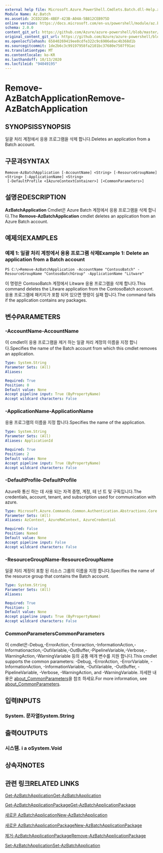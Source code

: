 ```yaml
---
external help file: Microsoft.Azure.PowerShell.Cmdlets.Batch.dll-Help.xml
Module Name: Az.Batch
ms.assetid: 2CED21D6-4BEF-423B-A04A-5B812CEB975D
online version: https://docs.microsoft.com/en-us/powershell/module/az.batch/remove-azbatchapplication
schema: 2.0.0
content_git_url: https://github.com/Azure/azure-powershell/blob/master/src/Batch/Batch/help/Remove-AzBatchApplication.md
original_content_git_url: https://github.com/Azure/azure-powershell/blob/master/src/Batch/Batch/help/Remove-AzBatchApplication.md
ms.openlocfilehash: 65840269419ee0cdfe322c9c6906e8ac4b368d1b
ms.sourcegitcommit: 1de2b6c3c99197958fa2101bc37680e7507f91ac
ms.translationtype: MT
ms.contentlocale: ko-KR
ms.lasthandoff: 10/13/2020
ms.locfileid: "94049195"
---
```

# <span data-ttu-id="aed87-101">Remove-AzBatchApplication</span><span class="sxs-lookup"><span data-stu-id="aed87-101">Remove-AzBatchApplication</span></span>

## <span data-ttu-id="aed87-102">SYNOPSIS</span><span class="sxs-lookup"><span data-stu-id="aed87-102">SYNOPSIS</span></span>
<span data-ttu-id="aed87-103">일괄 처리 계정에서 응용 프로그램을 삭제 합니다.</span><span class="sxs-lookup"><span data-stu-id="aed87-103">Deletes an application from a Batch account.</span></span>

## <span data-ttu-id="aed87-104">구문과</span><span class="sxs-lookup"><span data-stu-id="aed87-104">SYNTAX</span></span>

```
Remove-AzBatchApplication [-AccountName] <String> [-ResourceGroupName] <String> [-ApplicationName] <String>
 [-DefaultProfile <IAzureContextContainer>] [<CommonParameters>]
```

## <span data-ttu-id="aed87-105">설명은</span><span class="sxs-lookup"><span data-stu-id="aed87-105">DESCRIPTION</span></span>
<span data-ttu-id="aed87-106">**AzBatchApplication** Cmdlet은 Azure Batch 계정에서 응용 프로그램을 삭제 합니다.</span><span class="sxs-lookup"><span data-stu-id="aed87-106">The **Remove-AzBatchApplication** cmdlet deletes an application from an Azure Batch account.</span></span>

## <span data-ttu-id="aed87-107">예제의</span><span class="sxs-lookup"><span data-stu-id="aed87-107">EXAMPLES</span></span>

### <span data-ttu-id="aed87-108">예제 1: 일괄 처리 계정에서 응용 프로그램 삭제</span><span class="sxs-lookup"><span data-stu-id="aed87-108">Example 1: Delete an application from a Batch account</span></span>
```
PS C:\>Remove-AzBatchApplication -AccountName "ContosoBatch" -ResourceGroupName "ContosoBatchGroup" -ApplicationName "Litware"
```

<span data-ttu-id="aed87-109">이 명령은 ContosoBatch 계정에서 Litware 응용 프로그램을 삭제 합니다.</span><span class="sxs-lookup"><span data-stu-id="aed87-109">This command deletes the Litware application from the ContosoBatch account.</span></span>
<span data-ttu-id="aed87-110">응용 프로그램에 패키지가 포함 되어 있으면 명령이 실패 합니다.</span><span class="sxs-lookup"><span data-stu-id="aed87-110">The command fails if the application contains any packages.</span></span>

## <span data-ttu-id="aed87-111">변수</span><span class="sxs-lookup"><span data-stu-id="aed87-111">PARAMETERS</span></span>

### <span data-ttu-id="aed87-112">-AccountName</span><span class="sxs-lookup"><span data-stu-id="aed87-112">-AccountName</span></span>
<span data-ttu-id="aed87-113">이 cmdlet이 응용 프로그램을 제거 하는 일괄 처리 계정의 이름을 지정 합니다.</span><span class="sxs-lookup"><span data-stu-id="aed87-113">Specifies the name of the Batch account from which this cmdlet removes an application.</span></span>

```yaml
Type: System.String
Parameter Sets: (All)
Aliases:

Required: True
Position: 0
Default value: None
Accept pipeline input: True (ByPropertyName)
Accept wildcard characters: False
```

### <span data-ttu-id="aed87-114">-ApplicationName</span><span class="sxs-lookup"><span data-stu-id="aed87-114">-ApplicationName</span></span>
<span data-ttu-id="aed87-115">응용 프로그램의 이름을 지정 합니다.</span><span class="sxs-lookup"><span data-stu-id="aed87-115">Specifies the name of the application.</span></span>

```yaml
Type: System.String
Parameter Sets: (All)
Aliases: ApplicationId

Required: True
Position: 2
Default value: None
Accept pipeline input: True (ByPropertyName)
Accept wildcard characters: False
```

### <span data-ttu-id="aed87-116">-DefaultProfile</span><span class="sxs-lookup"><span data-stu-id="aed87-116">-DefaultProfile</span></span>
<span data-ttu-id="aed87-117">Azure와 통신 하는 데 사용 되는 자격 증명, 계정, 테 넌 트 및 구독입니다.</span><span class="sxs-lookup"><span data-stu-id="aed87-117">The credentials, account, tenant, and subscription used for communication with azure.</span></span>

```yaml
Type: Microsoft.Azure.Commands.Common.Authentication.Abstractions.Core.IAzureContextContainer
Parameter Sets: (All)
Aliases: AzContext, AzureRmContext, AzureCredential

Required: False
Position: Named
Default value: None
Accept pipeline input: False
Accept wildcard characters: False
```

### <span data-ttu-id="aed87-118">-ResourceGroupName</span><span class="sxs-lookup"><span data-stu-id="aed87-118">-ResourceGroupName</span></span>
<span data-ttu-id="aed87-119">일괄 처리 계정이 포함 된 리소스 그룹의 이름을 지정 합니다.</span><span class="sxs-lookup"><span data-stu-id="aed87-119">Specifies the name of the resource group that contains the Batch account.</span></span>

```yaml
Type: System.String
Parameter Sets: (All)
Aliases:

Required: True
Position: 1
Default value: None
Accept pipeline input: True (ByPropertyName)
Accept wildcard characters: False
```

### <span data-ttu-id="aed87-120">CommonParameters</span><span class="sxs-lookup"><span data-stu-id="aed87-120">CommonParameters</span></span>
<span data-ttu-id="aed87-121">이 cmdlet은-Debug,-ErrorAction,-Erroraction,-InformationAction,-Informationaction,-OutVariable,-OutBuffer,-PipelineVariable,-Verbose,-WarningAction,-WarningVariable 등의 공통 매개 변수를 지원 합니다.</span><span class="sxs-lookup"><span data-stu-id="aed87-121">This cmdlet supports the common parameters: -Debug, -ErrorAction, -ErrorVariable, -InformationAction, -InformationVariable, -OutVariable, -OutBuffer, -PipelineVariable, -Verbose, -WarningAction, and -WarningVariable.</span></span> <span data-ttu-id="aed87-122">자세한 내용은 [about_CommonParameters](http://go.microsoft.com/fwlink/?LinkID=113216)을 참조 하세요.</span><span class="sxs-lookup"><span data-stu-id="aed87-122">For more information, see [about_CommonParameters](http://go.microsoft.com/fwlink/?LinkID=113216).</span></span>

## <span data-ttu-id="aed87-123">입력</span><span class="sxs-lookup"><span data-stu-id="aed87-123">INPUTS</span></span>

### <span data-ttu-id="aed87-124">System. 문자열</span><span class="sxs-lookup"><span data-stu-id="aed87-124">System.String</span></span>

## <span data-ttu-id="aed87-125">출력</span><span class="sxs-lookup"><span data-stu-id="aed87-125">OUTPUTS</span></span>

### <span data-ttu-id="aed87-126">시스템. i a o</span><span class="sxs-lookup"><span data-stu-id="aed87-126">System.Void</span></span>

## <span data-ttu-id="aed87-127">상속자</span><span class="sxs-lookup"><span data-stu-id="aed87-127">NOTES</span></span>

## <span data-ttu-id="aed87-128">관련 링크</span><span class="sxs-lookup"><span data-stu-id="aed87-128">RELATED LINKS</span></span>

[<span data-ttu-id="aed87-129">Get-AzBatchApplication</span><span class="sxs-lookup"><span data-stu-id="aed87-129">Get-AzBatchApplication</span></span>](./Get-AzBatchApplication.md)

[<span data-ttu-id="aed87-130">Get-AzBatchApplicationPackage</span><span class="sxs-lookup"><span data-stu-id="aed87-130">Get-AzBatchApplicationPackage</span></span>](./Get-AzBatchApplicationPackage.md)

[<span data-ttu-id="aed87-131">새로운 AzBatchApplication</span><span class="sxs-lookup"><span data-stu-id="aed87-131">New-AzBatchApplication</span></span>](./New-AzBatchApplication.md)

[<span data-ttu-id="aed87-132">새로운 AzBatchApplicationPackage</span><span class="sxs-lookup"><span data-stu-id="aed87-132">New-AzBatchApplicationPackage</span></span>](./New-AzBatchApplicationPackage.md)

[<span data-ttu-id="aed87-133">제거-AzBatchApplicationPackage</span><span class="sxs-lookup"><span data-stu-id="aed87-133">Remove-AzBatchApplicationPackage</span></span>](./Remove-AzBatchApplicationPackage.md)

[<span data-ttu-id="aed87-134">Set-AzBatchApplication</span><span class="sxs-lookup"><span data-stu-id="aed87-134">Set-AzBatchApplication</span></span>](./Set-AzBatchApplication.md)


